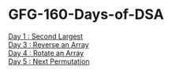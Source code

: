 # GFG-160-Days-of-DSA

[Day 1 : Second Largest](https://github.com/keshsrini/GFG-160-Days-of-DSA/blob/main/1.%20Second%20Largest)<br />
[Day 3 : Reverse an Array](https://github.com/keshsrini/GFG-160-Days-of-DSA/blob/main/3.%20Reverse%20an%20Array)<br />
[Day 4 : Rotate an Array](https://github.com/keshsrini/GFG-160-Days-of-DSA/blob/main/4.%20Rotate%20an%20Array)<br />
[Day 5 : Next Permutation](https://github.com/keshsrini/GFG-160-Days-of-DSA/blob/main/5.%20Next%20Permutation)<br />
